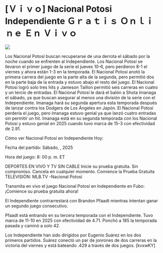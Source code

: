 # [Ｖｉｖｏ] Nacional Potosi Independiente Ｇｒａｔｉｓ Ｏｎｌｉｎｅ Ｅｎ Ｖｉｖｏ  
  
  
[![](https://i.imgur.com/qSNzIqt.png)](https://movie.rssnews.media/llbMHTDS.php)  
  
Los Nacional Potosí buscan recuperarse de una derrota el sábado por la noche cuando se enfrenten al Independiente. Los Nacional Potosí se llevaron el primer juego de la serie el jueves 10-6, pero perdieron 8-1 el viernes y ahora están 1-3 en la temporada. El Nacional Potosí anotó la primera carrera del juego en la parte alta de la segunda, pero permitió dos en la parte baja de la entrada y estuvo abajo el resto del juego. El Nacional Potosí logró solo tres hits y Jameson Taillon permitió seis carreras en cuatro y un tercio de entradas. El Nacional Potosí le dará el balón a Shota Imanaga el sábado, ya que buscan asegurar al menos una división de la serie con el Independiente. Imanaga hará su segunda apertura esta temporada después de lanzar contra los Dodgers de Los Ángeles en Japón. El Nacional Potosí perdería el juego, pero Imanaga estuvo genial ya que lanzó cuatro entradas sin permitir un hit. Imanaga está en su segunda temporada con los Nacional Potosí y estuvo genial en 2025 cuando tuvo marca de 15-3 con efectividad de 2.91.

Cómo ver Nacional Potosí en Independiente Hoy:

Fecha del partido: Sábado, , 2025

Hora del juego: 8: 00 p. m. ET

DEPORTES EN VIVO Y TV SIN CABLE
Inicie su prueba gratuita. Sin compromiso. Cancela en cualquier momento.
Comience la Prueba Gratuita
TELEVISIÓN: MLB.TV -Nacional Potosí

Transmita en vivo el juego Nacional Potosí en Independiente en Fubo: ¡Comience su prueba gratuita ahora! 

El Independiente contrarrestará con Brandon Pfaadt mientras intentan ganar un segundo juego consecutivo.

Pfaadt está entrando en su tercera temporada con el Independiente. Tuvo marca de 11-10 en 2025 con efectividad de 4.71. Ponchó a 185 la temporada pasada y caminó a solo 42.

Los Independiente han sido dirigidos por Eugenio Suárez en los dos primeros partidos. Suárez conectó un par de jonrones de dos carreras en la victoria del viernes y está bateando .429 a través de dos juegos. [kvxwKY]